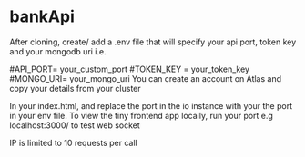 # bankApi

After cloning, create/ add a .env file that will specify your api port, token key and your mongodb uri i.e.

#API_PORT= your_custom_port
#TOKEN_KEY = your_token_key
#MONGO_URI= your_mongo_uri
You can create an account on Atlas and copy your details from your cluster


In your index.html, and replace the port in the io instance with your the port in your env file. 
To view the tiny frontend app locally, run your port e.g localhost:3000/ to test web socket

IP is limited to 10 requests per call
